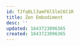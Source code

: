 ```yaml
---
id: TJfq0Ll3amF6lSleC6C1R
title: Zen Embodiment
desc: ''
updated: 1643723096365
created: 1643723096365
---
```


